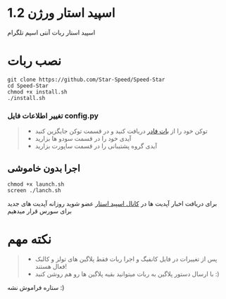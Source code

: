 
# اسپید استار ورژن 1.2

اسپید استار ربات آنتی اسپم تلگرام

# نصب ربات

```
git clone https://github.com/Star-Speed/Speed-Star
cd Speed-Star
chmod +x install.sh
./install.sh
```

### تغییر اطلاعات فایل config.py
>* توکن خود را از [بات فادر](https://t.me/botfather) دریافت کنید و در قسمت توکن جایگزین کنید
>* آیدی خود را در قسمت سودو ها بزارید
>* آیدی گروه پشتیبانی را در قسمت ساپورت بزارید
>

## اجرا بدون خاموشی

```
chmod +x launch.sh
screen ./lanch.sh
```

برای دریافت اخبار آپدیت ها در [کانال اسپید استار](https://telegram.me/speed_star) عضو شوید
روزانه آپدیت های جدید برای سورس قرار میدهیم

# نکته مهم

>* پس از تغییرات در فایل کانفیگ و اجرا ربات فقط پلاگین های تولز و کالبک فعال هستند!
>*  با ارسال دستور پلاگین به ربات میتوانید بقیه پلاگین ها رو هم روشن کنید :)


ستاره فراموش نشه :)
